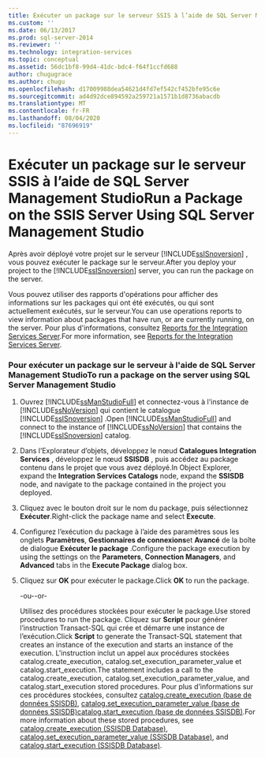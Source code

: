 ```yaml
---
title: Exécuter un package sur le serveur SSIS à l’aide de SQL Server Management Studio | Microsoft Docs
ms.custom: ''
ms.date: 06/13/2017
ms.prod: sql-server-2014
ms.reviewer: ''
ms.technology: integration-services
ms.topic: conceptual
ms.assetid: 56dc1bf8-99d4-41dc-bdc4-f64f1ccfd688
author: chugugrace
ms.author: chugu
ms.openlocfilehash: d17009988dea54621d4fd7ef542cf452bfe95c6e
ms.sourcegitcommit: ad4d92dce894592a259721a1571b1d8736abacdb
ms.translationtype: MT
ms.contentlocale: fr-FR
ms.lasthandoff: 08/04/2020
ms.locfileid: "87696919"
---
```

# <a name="run-a-package-on-the-ssis-server-using-sql-server-management-studio"></a><span data-ttu-id="4070e-102">Exécuter un package sur le serveur SSIS à l’aide de SQL Server Management Studio</span><span class="sxs-lookup"><span data-stu-id="4070e-102">Run a Package on the SSIS Server Using SQL Server Management Studio</span></span>
  <span data-ttu-id="4070e-103">Après avoir déployé votre projet sur le serveur [!INCLUDE[ssISnoversion](../includes/ssisnoversion-md.md)] , vous pouvez exécuter le package sur le serveur.</span><span class="sxs-lookup"><span data-stu-id="4070e-103">After you deploy your project to the [!INCLUDE[ssISnoversion](../includes/ssisnoversion-md.md)] server, you can run the package on the server.</span></span>  
  
 <span data-ttu-id="4070e-104">Vous pouvez utiliser des rapports d'opérations pour afficher des informations sur les packages qui ont été exécutés, ou qui sont actuellement exécutés, sur le serveur.</span><span class="sxs-lookup"><span data-stu-id="4070e-104">You can use operations reports to view information about packages that have run, or are currently running, on the server.</span></span> <span data-ttu-id="4070e-105">Pour plus d'informations, consultez [Reports for the Integration Services Server](../../2014/integration-services/reports-for-the-integration-services-server.md).</span><span class="sxs-lookup"><span data-stu-id="4070e-105">For more information, see [Reports for the Integration Services Server](../../2014/integration-services/reports-for-the-integration-services-server.md).</span></span>  
  
### <a name="to-run-a-package-on-the-server-using-sql-server-management-studio"></a><span data-ttu-id="4070e-106">Pour exécuter un package sur le serveur à l'aide de SQL Server Management Studio</span><span class="sxs-lookup"><span data-stu-id="4070e-106">To run a package on the server using SQL Server Management Studio</span></span>  
  
1.  <span data-ttu-id="4070e-107">Ouvrez [!INCLUDE[ssManStudioFull](../includes/ssmanstudiofull-md.md)] et connectez-vous à l'instance de [!INCLUDE[ssNoVersion](../includes/ssnoversion-md.md)] qui contient le catalogue [!INCLUDE[ssISnoversion](../includes/ssisnoversion-md.md)] .</span><span class="sxs-lookup"><span data-stu-id="4070e-107">Open [!INCLUDE[ssManStudioFull](../includes/ssmanstudiofull-md.md)] and connect to the instance of [!INCLUDE[ssNoVersion](../includes/ssnoversion-md.md)] that contains the [!INCLUDE[ssISnoversion](../includes/ssisnoversion-md.md)] catalog.</span></span>  
  
2.  <span data-ttu-id="4070e-108">Dans l’Explorateur d’objets, développez le nœud **Catalogues Integration Services** , développez le nœud **SSISDB** , puis accédez au package contenu dans le projet que vous avez déployé.</span><span class="sxs-lookup"><span data-stu-id="4070e-108">In Object Explorer, expand the **Integration Services Catalogs** node, expand the **SSISDB** node, and navigate to the package contained in the project you deployed.</span></span>  
  
3.  <span data-ttu-id="4070e-109">Cliquez avec le bouton droit sur le nom du package, puis sélectionnez **Exécuter**.</span><span class="sxs-lookup"><span data-stu-id="4070e-109">Right-click the package name and select **Execute**.</span></span>  
  
4.  <span data-ttu-id="4070e-110">Configurez l’exécution du package à l’aide des paramètres sous les onglets **Paramètres**, **Gestionnaires de connexions**et **Avancé** de la boîte de dialogue **Exécuter le package** .</span><span class="sxs-lookup"><span data-stu-id="4070e-110">Configure the package execution by using the settings on the **Parameters**, **Connection Managers**, and **Advanced** tabs in the **Execute Package** dialog box.</span></span>  
  
5.  <span data-ttu-id="4070e-111">Cliquez sur **OK** pour exécuter le package.</span><span class="sxs-lookup"><span data-stu-id="4070e-111">Click **OK** to run the package.</span></span>  
  
     <span data-ttu-id="4070e-112">-ou-</span><span class="sxs-lookup"><span data-stu-id="4070e-112">-or-</span></span>  
  
     <span data-ttu-id="4070e-113">Utilisez des procédures stockées pour exécuter le package.</span><span class="sxs-lookup"><span data-stu-id="4070e-113">Use stored procedures to run the package.</span></span> <span data-ttu-id="4070e-114">Cliquez sur **Script** pour générer l’instruction Transact-SQL qui crée et démarre une instance de l’exécution.</span><span class="sxs-lookup"><span data-stu-id="4070e-114">Click **Script** to generate the Transact-SQL statement that creates an instance of the execution and starts an instance of the execution.</span></span> <span data-ttu-id="4070e-115">L'instruction inclut un appel aux procédures stockées catalog.create_execution, catalog.set_execution_parameter_value et catalog.start_execution.</span><span class="sxs-lookup"><span data-stu-id="4070e-115">The statement includes a call to the catalog.create_execution, catalog.set_execution_parameter_value, and catalog.start_execution stored procedures.</span></span> <span data-ttu-id="4070e-116">Pour plus d’informations sur ces procédures stockées, consultez [catalog.create_execution &#40;base de données SSISDB&#41;](/sql/integration-services/system-stored-procedures/catalog-create-execution-ssisdb-database), [catalog.set_execution_parameter_value &#40;base de données SSISDB&#41;](/sql/integration-services/system-stored-procedures/catalog-set-execution-parameter-value-ssisdb-database)[catalog.start_execution &#40;base de données SSISDB&#41;](/sql/integration-services/system-stored-procedures/catalog-start-execution-ssisdb-database).</span><span class="sxs-lookup"><span data-stu-id="4070e-116">For more information about these stored procedures, see [catalog.create_execution &#40;SSISDB Database&#41;](/sql/integration-services/system-stored-procedures/catalog-create-execution-ssisdb-database), [catalog.set_execution_parameter_value &#40;SSISDB Database&#41;](/sql/integration-services/system-stored-procedures/catalog-set-execution-parameter-value-ssisdb-database), and [catalog.start_execution &#40;SSISDB Database&#41;](/sql/integration-services/system-stored-procedures/catalog-start-execution-ssisdb-database).</span></span>  
  
  
